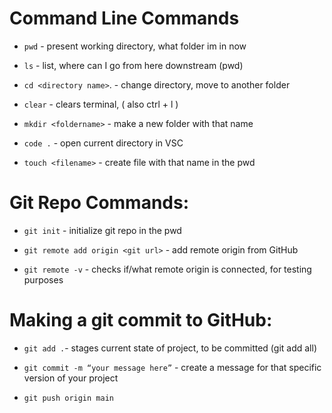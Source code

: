 # Command Line Commands

- ```pwd``` - present working directory, what folder im in now

- ```ls``` - list, where can I go from here downstream (pwd)

- ```cd <directory name>```. - change directory, move to another folder

- ```clear``` - clears terminal, ( also ctrl + l )

- ```mkdir <foldername>``` - make a new folder with that name

- ```code .``` - open current directory in VSC

- ```touch <filename>``` - create file with that name in the pwd

 

# Git Repo Commands:

- ```git init``` - initialize git repo in the pwd

- ```git remote add origin <git url>``` - add remote origin from GitHub

- ```git remote -v```  -  checks if/what remote origin is connected, for testing purposes 

 

# Making a git commit to GitHub:

- ```git add .```- stages current state of project, to be committed (git add all)

- ```git commit -m “your message here”``` - create a message for that specific version of your project

- ```git push origin main```